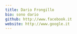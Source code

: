 ```yaml
---
title: Dario Frongillo
bio: sono dario
github: http://www.facebook.it
website: http://www.google.it
---
```


